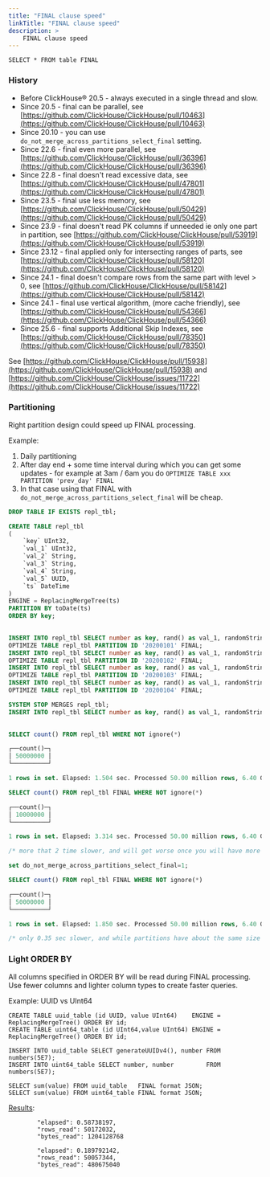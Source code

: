 ```yaml
---
title: "FINAL clause speed"
linkTitle: "FINAL clause speed"
description: >
    FINAL clause speed
---
```

`SELECT * FROM table FINAL`

### History

* Before ClickHouse® 20.5 - always executed in a single thread and slow.
* Since 20.5  - final can be parallel, see [https://github.com/ClickHouse/ClickHouse/pull/10463](https://github.com/ClickHouse/ClickHouse/pull/10463)
* Since 20.10 - you can use `do_not_merge_across_partitions_select_final` setting.
* Since 22.6  - final even more parallel, see [https://github.com/ClickHouse/ClickHouse/pull/36396](https://github.com/ClickHouse/ClickHouse/pull/36396)
* Since 22.8  - final doesn't read excessive data, see [https://github.com/ClickHouse/ClickHouse/pull/47801](https://github.com/ClickHouse/ClickHouse/pull/47801)
* Since 23.5  - final use less memory, see [https://github.com/ClickHouse/ClickHouse/pull/50429](https://github.com/ClickHouse/ClickHouse/pull/50429)
* Since 23.9  - final doesn't read PK columns if unneeded ie only one part in partition, see [https://github.com/ClickHouse/ClickHouse/pull/53919](https://github.com/ClickHouse/ClickHouse/pull/53919)
* Since 23.12 - final applied only for intersecting ranges of parts, see [https://github.com/ClickHouse/ClickHouse/pull/58120](https://github.com/ClickHouse/ClickHouse/pull/58120)
* Since 24.1  - final doesn't compare rows from the same part with level > 0, see [https://github.com/ClickHouse/ClickHouse/pull/58142](https://github.com/ClickHouse/ClickHouse/pull/58142)
* Since 24.1  - final use vertical algorithm, (more cache friendly), see [https://github.com/ClickHouse/ClickHouse/pull/54366](https://github.com/ClickHouse/ClickHouse/pull/54366)
* Since 25.6  - final supports Additional Skip Indexes, see [https://github.com/ClickHouse/ClickHouse/pull/78350](https://github.com/ClickHouse/ClickHouse/pull/78350)
  
See [https://github.com/ClickHouse/ClickHouse/pull/15938](https://github.com/ClickHouse/ClickHouse/pull/15938) and [https://github.com/ClickHouse/ClickHouse/issues/11722](https://github.com/ClickHouse/ClickHouse/issues/11722)

### Partitioning

Right partition design could speed up FINAL processing.

Example:
1. Daily partitioning
2. After day end + some time interval during which you can get some updates - for example at 3am / 6am you do `OPTIMIZE TABLE xxx PARTITION 'prev_day' FINAL`
3. In that case using that FINAL with `do_not_merge_across_partitions_select_final` will be cheap.

```sql
DROP TABLE IF EXISTS repl_tbl;

CREATE TABLE repl_tbl
(
    `key` UInt32,
    `val_1` UInt32,
    `val_2` String,
    `val_3` String,
    `val_4` String,
    `val_5` UUID,
    `ts` DateTime
)
ENGINE = ReplacingMergeTree(ts)
PARTITION BY toDate(ts)
ORDER BY key;

​
INSERT INTO repl_tbl SELECT number as key, rand() as val_1, randomStringUTF8(10) as val_2, randomStringUTF8(5) as val_3, randomStringUTF8(4) as val_4, generateUUIDv4() as val_5, '2020-01-01 00:00:00' as ts FROM numbers(10000000);
OPTIMIZE TABLE repl_tbl PARTITION ID '20200101' FINAL;
INSERT INTO repl_tbl SELECT number as key, rand() as val_1, randomStringUTF8(10) as val_2, randomStringUTF8(5) as val_3, randomStringUTF8(4) as val_4, generateUUIDv4() as val_5, '2020-01-02 00:00:00' as ts FROM numbers(10000000);
OPTIMIZE TABLE repl_tbl PARTITION ID '20200102' FINAL;
INSERT INTO repl_tbl SELECT number as key, rand() as val_1, randomStringUTF8(10) as val_2, randomStringUTF8(5) as val_3, randomStringUTF8(4) as val_4, generateUUIDv4() as val_5, '2020-01-03 00:00:00' as ts FROM numbers(10000000);
OPTIMIZE TABLE repl_tbl PARTITION ID '20200103' FINAL;
INSERT INTO repl_tbl SELECT number as key, rand() as val_1, randomStringUTF8(10) as val_2, randomStringUTF8(5) as val_3, randomStringUTF8(4) as val_4, generateUUIDv4() as val_5, '2020-01-04 00:00:00' as ts FROM numbers(10000000);
OPTIMIZE TABLE repl_tbl PARTITION ID '20200104' FINAL;

SYSTEM STOP MERGES repl_tbl;
INSERT INTO repl_tbl SELECT number as key, rand() as val_1, randomStringUTF8(10) as val_2, randomStringUTF8(5) as val_3, randomStringUTF8(4) as val_4, generateUUIDv4() as val_5, '2020-01-05 00:00:00' as ts FROM numbers(10000000);
​

SELECT count() FROM repl_tbl WHERE NOT ignore(*)

┌──count()─┐
│ 50000000 │
└──────────┘

1 rows in set. Elapsed: 1.504 sec. Processed 50.00 million rows, 6.40 GB (33.24 million rows/s., 4.26 GB/s.)

SELECT count() FROM repl_tbl FINAL WHERE NOT ignore(*)

┌──count()─┐
│ 10000000 │
└──────────┘

1 rows in set. Elapsed: 3.314 sec. Processed 50.00 million rows, 6.40 GB (15.09 million rows/s., 1.93 GB/s.)

/* more that 2 time slower, and will get worse once you will have more data */

set do_not_merge_across_partitions_select_final=1;

SELECT count() FROM repl_tbl FINAL WHERE NOT ignore(*)

┌──count()─┐
│ 50000000 │
└──────────┘

1 rows in set. Elapsed: 1.850 sec. Processed 50.00 million rows, 6.40 GB (27.03 million rows/s., 3.46 GB/s.)

/* only 0.35 sec slower, and while partitions have about the same size that extra cost will be about constant */

```

### Light ORDER BY 

All columns specified in ORDER BY will be read during FINAL processing.  Use fewer columns and lighter column types to create faster queries.

Example: UUID vs UInt64
```
CREATE TABLE uuid_table (id UUID, value UInt64)    ENGINE = ReplacingMergeTree() ORDER BY id;
CREATE TABLE uint64_table (id UInt64,value UInt64) ENGINE = ReplacingMergeTree() ORDER BY id;

INSERT INTO uuid_table SELECT generateUUIDv4(), number FROM numbers(5E7);
INSERT INTO uint64_table SELECT number, number         FROM numbers(5E7);

SELECT sum(value) FROM uuid_table   FINAL format JSON;
SELECT sum(value) FROM uint64_table FINAL format JSON;
```
[Results](https://fiddle.clickhouse.com/e2441e5d-ccb6-4f67-bee0-7cc2c4e3f43e):
```
		"elapsed": 0.58738197,
		"rows_read": 50172032,
		"bytes_read": 1204128768

		"elapsed": 0.189792142,
		"rows_read": 50057344,
		"bytes_read": 480675040
```




